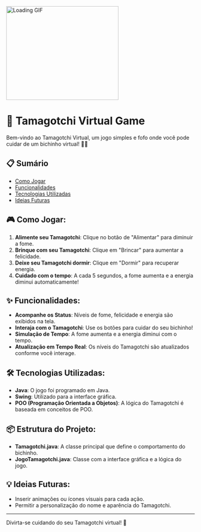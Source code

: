 <img src="https://media.giphy.com/media/wwykA0flfbus2OYG6l/giphy.gif" alt="Loading GIF" width="300" height="250">

# 🐾 Tamagotchi Virtual Game

Bem-vindo ao Tamagotchi Virtual, um jogo simples e fofo onde você pode cuidar de um bichinho virtual! 🐶🐱

## 📋 **Sumário**

- [Como Jogar](#-como-jogar)
- [Funcionalidades](#-funcionalidades)
- [Tecnologias Utilizadas](#-tecnologias-utilizadas)
- [Ideias Futuras](#-ideias-futuras)


## 🎮 Como Jogar:
1. **Alimente seu Tamagotchi**: Clique no botão de "Alimentar" para diminuir a fome.
2. **Brinque com seu Tamagotchi**: Clique em "Brincar" para aumentar a felicidade.
3. **Deixe seu Tamagotchi dormir**: Clique em "Dormir" para recuperar energia.
4. **Cuidado com o tempo**: A cada 5 segundos, a fome aumenta e a energia diminui automaticamente!



## ✨ Funcionalidades:
- **Acompanhe os Status**: Níveis de fome, felicidade e energia são exibidos na tela.
- **Interaja com o Tamagotchi**: Use os botões para cuidar do seu bichinho!
- **Simulação de Tempo**: A fome aumenta e a energia diminui com o tempo.
- **Atualização em Tempo Real**: Os níveis do Tamagotchi são atualizados conforme você interage.



## 🛠️ Tecnologias Utilizadas:
- **Java**: O jogo foi programado em Java.
- **Swing**: Utilizado para a interface gráfica.
- **POO (Programação Orientada a Objetos)**: A lógica do Tamagotchi é baseada em conceitos de POO.



## 📦 Estrutura do Projeto:
- **Tamagotchi.java**: A classe principal que define o comportamento do bichinho.
- **JogoTamagotchi.java**: Classe com a interface gráfica e a lógica do jogo.



## 💡 Ideias Futuras:
- Inserir animações ou ícones visuais para cada ação.
- Permitir a personalização do nome e aparência do Tamagotchi.

---

Divirta-se cuidando do seu Tamagotchi virtual! 🌟

